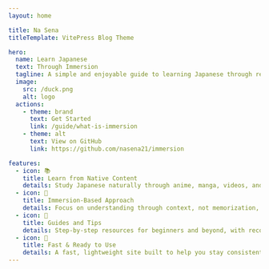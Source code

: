 ```yaml
---
layout: home

title: Na Sena
titleTemplate: VitePress Blog Theme

hero:
  name: Learn Japanese
  text: Through Immersion
  tagline: A simple and enjoyable guide to learning Japanese through real content — not textbooks.
  image:
    src: /duck.png
    alt: logo
  actions:
    - theme: brand
      text: Get Started
      link: /guide/what-is-immersion
    - theme: alt
      text: View on GitHub
      link: https://github.com/nasena21/immersion

features:
  - icon: 📚
    title: Learn from Native Content
    details: Study Japanese naturally through anime, manga, videos, and other real-world materials.
  - icon: 🧠
    title: Immersion-Based Approach
    details: Focus on understanding through context, not memorization, to build true language fluency.
  - icon: 📝
    title: Guides and Tips
    details: Step-by-step resources for beginners and beyond, with recommended tools and strategies.
  - icon: 🚀
    title: Fast & Ready to Use
    details: A fast, lightweight site built to help you stay consistent and make real progress.
---
```

